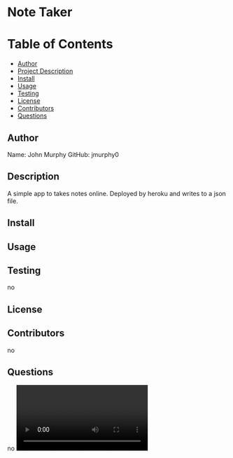 # Note Taker

# Table of Contents

- [Author](##Author)
- [Project Description](##Description)
- [Install](##Install)
- [Usage](##Usage)
- [Testing](##Testing)
- [License](##License)
- [Contributors](##Contributors)
- [Questions](##Questions)

## Author

Name: John Murphy
GitHub: jmurphy0

## Description

A simple app to takes notes online. Deployed by heroku and writes to a json file.

## Install

## Usage

## Testing

no

## License

## Contributors

no

## Questions

no
![alt text](assets/hmwk10vid.mov)
